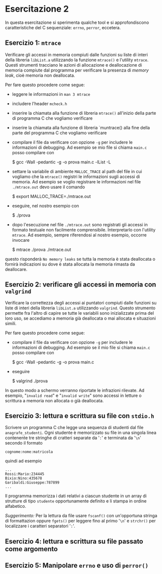 # Esercitazione 2 #

In questa esercitazione si sperimenta qualche tool e si approfondiscono
caratteristiche del C sequenziale: `errno`, `perror`, eccetera.

## Esercizio 1: `mtrace` ##

Verificare gli accessi in memoria compiuti dalle funzioni su liste di interi
della libreria `libList.a` utilizzando la funzione `mtrace()` e l'utility
`mtrace`. Questi strumenti tracciano le azioni di allocazione e deallocazione
di memoria compiute dal programma per verificare la presenza di _memory leak_,
cioè memoria non deallocata.

Per fare questo procedere come segue:

* leggere le informazioni in `man 3 mtrace`
* includere l'header `mcheck.h`
* inserire la chiamata alla funzione di libreria `mtrace()` all'inizio della parte di programma C che vogliamo verificare
* inserire la chiamata alla funzione di libreria `muntrace() alla fine della parte del programma C che vogliamo verificare
* compilare il file da verificare con opzione `-g` per includere le informazioni di debugging. Ad esempio se mio file si chiama `main.c` posso compilare con

    $ gcc -Wall -pedantic -g -o prova main.c -lList -L

* settare la variabile di ambiente `MALLOC_TRACE` al path del file in cui vogliamo che la `mtrace()` registri le informazioni sugli accessi di memoria. Ad esempio se voglio registrare le informazioni nel file `./mtrace.out` devo usare il comando

    $ export MALLOC_TRACE=./mtrace.out

* eseguire, nel nostro esempio con

    $ ./prova

* dopo l'esecuzione nel file `./mtrace.out` sono registrati gli accessi in formato testuale non facilmente comprensibile. Interpretarlo con l'utility `mtrace`. Ad esempio, sempre riferendosi al nostro esempio, occorre invocare

    $ mtrace ./prova ./mtrace.out

questo risponderà `No memory leaks` se tutta la memoria è stata deallocata o
fornirà indicazioni su dove è stata allocata la memoria rimasta da deallocare.

## Esercizio 2: verificare gli accessi in memoria con `valgrind` ##

Verificare la correttezza degli accessi ai puntatori compiuti dalle funzioni su
liste di interi della libreria `libList.a` utilizzando `valgrind`. Questo
strumento permette fra l'altro di capire se tutte le variabili sono
inizializzate prima del loro uso, se accediamo a memoria già deallocata o mai
allocata e situazioni simili.

Per fare questo procedere come segue:

* compilare il file da verificare con opzione `-g` per includere le informazioni di debugging. Ad esempio se il mio file si chiama `main.c` posso compilare con

    $ gcc -Wall -pedantic -g -o prova main.c

* eseguire

    $ valgrind ./prova

In questo modo a schermo verranno riportate le infrazioni rilevate. Ad esempio,
"`invalid read`" e "`invalid write`" sono accessi in letture o scrittura a
memoria non allocata o già deallocata.

## Esercizio 3: lettura e scrittura su file con `stdio.h` ##

Scrivere un programma C che legge una sequenza di studenti dal file
`anagrafe_studenti`. Ogni studente è memorizzato su file in una singola linea
contenente tre stringhe di cratteri separate da '`:`' e terminata da '`\n`'
secondo il formato

    cognome:nome:matricola

quindi ad esempio

    ...
    Rossi:Mario:234445
    Bixio:Nino:435678
    Garibaldi:Giuseppe:787899
    ...

Il programma memorizza i dati relativi a ciascun studente in un array di
strutture di tipo `studente` opportunamente definito e li stampa in ordine
alfabetico.

_Suggerimento:_ Per la lettura da file usare `fscanf()` con un'opportuna
stringa di formattazion oppure `fgets()` per leggere fino al primo '`\n`' e
`strchr()` per localizzare i caratteri separatori '`:`'.

## Esercizio 4: lettura e scrittura su file passato come argomento ##

## Esercizio 5: Manipolare `errno` e uso di `perror()` ##
